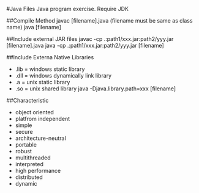 #Java Files
Java program exercise. Require JDK

##Compile Method
javac [filename].java (filename must be same as class name)
java [filename]

##Include external JAR files
javac -cp .:path1/xxx.jar:path2/yyy.jar [filename].java
java -cp .:path1/xxx.jar:path2/yyy.jar [filename]

##Include Externa Native Libraries
* .lib = windows static library
* .dll = windows dynamically link library
* .a = unix static library
* .so = unix shared library
java -Djava.library.path=xxx [filename]

##Characteristic
* object oriented
* platfrom independent
* simple
* secure
* architecture-neutral
* portable
* robust
* multithreaded
* interpreted
* high performance
* distributed
* dynamic


